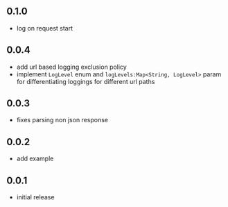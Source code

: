 ## 0.1.0

* log on request start

## 0.0.4

* add url based logging exclusion policy
* implement `LogLevel` enum and `logLevels:Map<String, LogLevel>` param for differentiating loggings for different url paths

## 0.0.3

* fixes parsing non json response

## 0.0.2

* add example

## 0.0.1

* initial release
